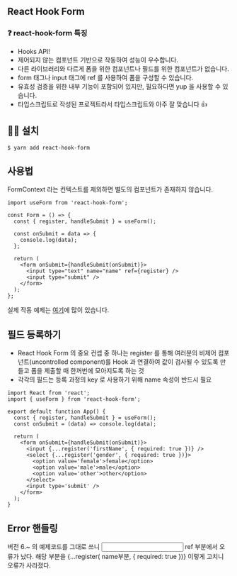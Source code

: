 ## React Hook Form

### ❓ react-hook-form 특징
- Hooks API!
- 제어되지 않는 컴포넌트 기반으로 작동하여 성능이 우수합니다.
- 다른 라이브러리와 다르게 폼을 위한 컴포넌트나 필드를 위한 컴포넌트가 없습니다. 
- form 태그나 input 태그에 ref 를 사용하여 폼을 구성할 수 있습니다.
- 유효성 검증을 위한 내부 기능이 포함되어 있지만, 필요하다면 yup 을 사용할 수 있습니다.
- 타입스크립트로 작성된 프로젝트라서 타입스크립트와 아주 잘 맞습니다 👍 

## 🙋‍♀️ 설치
```
$ yarn add react-hook-form
```

## 사용법

FormContext 라는 컨텍스트를 제외하면 별도의 컴포넌트가 존재하지 않습니다.
```
import useForm from 'react-hook-form';

const Form = () => {
  const { register, handleSubmit } = useForm();

  const onSubmit = data => {
    console.log(data);
  };
  
  return (
    <form onSubmit={handleSubmit(onSubmit)}>
      <input type="text" name="name" ref={register} />
      <input type="submit" />
    </form>
  );
};
```
실제 작동 예제는 <a href="https://github.com/react-hook-form/react-hook-form/tree/master/examples">여기</a>에 많이 있습니다. 
    
## 필드 등록하기

- React Hook Form 의 중요 컨셉 중 하나는 register 를 통해 여러분의 비제어 컴포넌트(uncontrolled component)를 Hook 과 연결하여 값이 검사될 수 있도록 만들고 폼을 제출할 때 한꺼번에 모아지도록 하는 것
- 각각의 필드는 등록 과정의 key 로 사용하기 위해 name 속성이 반드시 필요

```
import React from 'react';
import { useForm } from 'react-hook-form';

export default function App() {
  const { register, handleSubmit } = useForm();
  const onSubmit = (data) => console.log(data);

  return (
    <form onSubmit={handleSubmit(onSubmit)}>
      <input {...register('firstName', { required: true })} />
      <select {...register('gender', { required: true })}>
        <option value='female'>female</option>
        <option value='male'>male</option>
        <option value='other'>other</option>
      </select>
      <input type='submit' />
    </form>
  );
}

```

## Error 핸들링

버전 6.~ 의 예제코드를 그대로 쓰니 <input name="example" ref={register} /> ref 부분에서 오류가 났다.
해당 부분을 {...register( name부분, { required: true })} 이렇게 고치니 오류가 사라졌다. 
